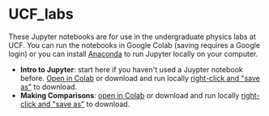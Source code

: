 # UCF_labs
These Jupyter notebooks are for use in the undergraduate physics labs at UCF. You can run the notebooks in Google Colab (saving requires a Google login) or you can install [Anaconda](https://www.anaconda.com/products/individual) to run Jupyter locally on your computer.  
  
- **Intro to Jupyter**: start here if you haven't used a Juypter notebook before. [Open in Colab](https://colab.research.google.com/github/adamlamee/UCF_labs/blob/master/intro.ipynb) or download and run locally [right-click and "save as"](https://github.com/adamlamee/UCF_labs/raw/master/intro.ipynb) to download.  
- **Making Comparisons**: [open in Colab](https://colab.research.google.com/github/adamlamee/UCF_labs/blob/master/making_comparisons.ipynb) or download and run locally [right-click and "save as"](https://github.com/adamlamee/UCF_labs/raw/master/making_comparisons.ipynb) to download.  
